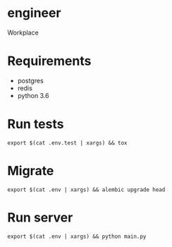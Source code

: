 # engineer
Workplace

# Requirements
- postgres
- redis
- python 3.6

# Run tests

    export $(cat .env.test | xargs) && tox

# Migrate

    export $(cat .env | xargs) && alembic upgrade head

# Run server

    export $(cat .env | xargs) && python main.py
